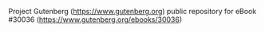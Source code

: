 Project Gutenberg (https://www.gutenberg.org) public repository for eBook #30036 (https://www.gutenberg.org/ebooks/30036)
